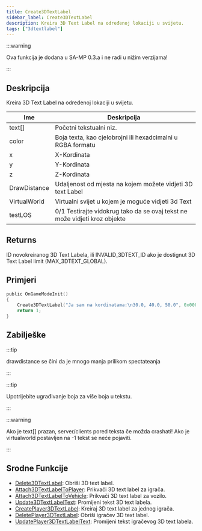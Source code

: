 ```yaml
---
title: Create3DTextLabel
sidebar_label: Create3DTextLabel
description: Kreira 3D Text Label na određenoj lokaciji u svijetu.
tags: ["3dtextlabel"]
---
```


:::warning

Ova funkcija je dodana u SA-MP 0.3.a i ne radi u nižim verzijama!

:::

## Deskripcija

Kreira 3D Text Label na određenoj lokaciji u svijetu.

| Ime          | Deskripcija                                                                |
| ------------ | -------------------------------------------------------------------------- |
| text[]       | Početni tekstualni niz.                                                    |
| color        | Boja texta, kao cjelobrojni ili hexadcimalni u RGBA formatu                |
| x            | X-Kordinata                                                                |
| y            | Y-Kordinata                                                                |
| z            | Z-Kordinata                                                                |
| DrawDistance | Udaljenost od mjesta na kojem možete vidjeti 3D text Label                 |
| VirtualWorld | Virtualni svijet u kojem je moguće vidjeti 3d Text                         |
| testLOS      | 0/1 Testirajte vidokrug tako da se ovaj tekst ne može vidjeti kroz objekte |

## Returns

ID novokreiranog 3D Text Labela, ili INVALID_3DTEXT_ID ako je dostignut 3D Text Label limit (MAX_3DTEXT_GLOBAL).

## Primjeri

```c
public OnGameModeInit()
{
    Create3DTextLabel("Ja sam na kordinatama:\n30.0, 40.0, 50.0", 0x008080FF, 30.0, 40.0, 50.0, 40.0, 0, 0);
    return 1;
}
```

## Zabilješke

:::tip

drawdistance se čini da je mnogo manja prilikom spectateanja

:::

:::tip

Upotrijebite ugrađivanje boja za više boja u tekstu.

:::

:::warning

Ako je text[] prazan, server/clients pored teksta če možda crashati! Ako je virtualworld postavljen na -1 tekst se neće pojaviti.

:::

## Srodne Funkcije

- [Delete3DTextLabel](Delete3DTextLabel): Obriši 3D text label.
- [Attach3DTextLabelToPlayer](Attach3DTextLabelToPlayer): Prikvači 3D text label za igrača.
- [Attach3DTextLabelToVehicle](Attach3DTextLabelToVehicle): Prikvači 3D text label za vozilo.
- [Update3DTextLabelText](Update3DTextLabelText): Promijeni tekst 3D text labela.
- [CreatePlayer3DTextLabel](CreatePlayer3DTextLabel): Kreiraj 3D text label za jednog igrača.
- [DeletePlayer3DTextLabel](DeletePlayer3DTextLabel): Obriši igračev 3D text label.
- [UpdatePlayer3DTextLabelText](UpdatePlayer3DTextLabelText): Promijeni tekst igračevog 3D text labela.
